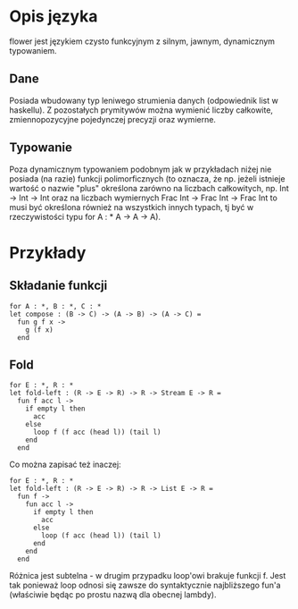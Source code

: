 # Opis języka

flower jest językiem czysto funkcyjnym z silnym, jawnym, dynamicznym typowaniem.

## Dane

Posiada wbudowany typ leniwego strumienia danych (odpowiednik list w haskellu).
Z pozostałych prymitywów można wymienić liczby całkowite, zmiennopozycyjne
pojedynczej precyzji oraz wymierne.

## Typowanie

Poza dynamicznym typowaniem podobnym jak w przykładach niżej nie posiada
(na razie) funkcji polimorficznych (to oznacza, że np. jeżeli istnieje wartość
o nazwie "plus" określona zarówno na liczbach całkowitych, np. Int -> Int -> Int
oraz na liczbach wymiernych Frac Int -> Frac Int -> Frac Int to musi
być określona również na wszystkich innych typach, tj być w rzeczywistości typu
for A : * A -> A -> A).

# Przykłady

## Składanie funkcji

    for A : *, B : *, C : *
    let compose : (B -> C) -> (A -> B) -> (A -> C) =
      fun g f x ->
        g (f x)
      end

## Fold

    for E : *, R : *
    let fold-left : (R -> E -> R) -> R -> Stream E -> R =
      fun f acc l ->
        if empty l then
          acc
        else
          loop f (f acc (head l)) (tail l)
        end
      end

Co można zapisać też inaczej:

    for E : *, R : *
    let fold-left : (R -> E -> R) -> R -> List E -> R =
      fun f ->
        fun acc l ->
          if empty l then
            acc
          else
            loop (f acc (head l)) (tail l)
          end
        end
      end

Różnica jest subtelna - w drugim przypadku loop'owi brakuje funkcji f.
Jest tak ponieważ loop odnosi się zawsze do syntaktycznie najbliższego fun'a
(właściwie będąc po prostu nazwą dla obecnej lambdy).
